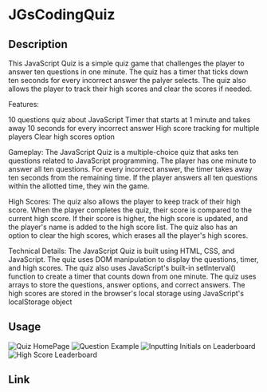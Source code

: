 # JGsCodingQuiz


## Description
This JavaScript Quiz is a simple quiz game that challenges the player to answer ten questions in one minute. The quiz has a timer that ticks down ten seconds for every incorrect answer the palyer selects. The quiz also allows the player to track their high scores and clear the scores if needed.

Features:

10 questions quiz about JavaScript
Timer that starts at 1 minute and takes away 10 seconds for every incorrect answer
High score tracking for multiple players
Clear high scores option

Gameplay:
The JavaScript Quiz is a multiple-choice quiz that asks ten questions related to JavaScript programming. The player has one minute to answer all ten questions. For every incorrect answer, the timer takes away ten seconds from the remaining time. If the player answers all ten questions within the allotted time, they win the game.

High Scores:
The quiz also allows the player to keep track of their high score. When the player completes the quiz, their score is compared to the current high score. If their score is higher, the high score is updated, and the player's name is added to the high score list. The quiz also has an option to clear the high scores, which erases all the player's high scores.

Technical Details:
The JavaScript Quiz is built using HTML, CSS, and JavaScript. The quiz uses DOM manipulation to display the questions, timer, and high scores. The quiz also uses JavaScript's built-in setInterval() function to create a timer that counts down from one minute. The quiz uses arrays to store the questions, answer options, and correct answers. The high scores are stored in the browser's local storage using JavaScript's localStorage object

## Usage
![Quiz HomePage](../JGsCodingQuiz/Images/Quiz-HomePage.png)
![Question Example](../JGsCodingQuiz/Images/Question-Example.png)
![Inputting Initials on Leaderboard](../JGsCodingQuiz/Images/Inputting-Initials.png)
![High Score Leaderboard](../JGsCodingQuiz/Images/Leaderboard.png)

## Link
